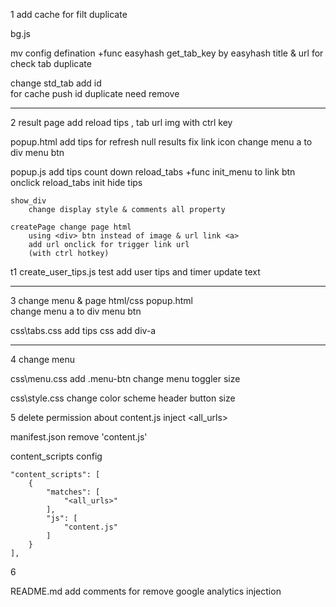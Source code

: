 
1 add cache for filt duplicate

bg.js

mv config defination
+func
	easyhash
	get_tab_key by easyhash title & url
		for check tab duplicate

change std_tab add id	
	for cache push id duplicate need remove


---------

2 result page add reload tips , tab url img with ctrl key


popup.html
	add tips for refresh null results
	fix link icon
	change menu a to div menu btn

popup.js
	add tips count down reload_tabs
+func 
	init_menu to link btn onclick
		reload_tabs init hide tips 

	show_div
		change display style & comments all property

	createPage change page html 
		using <div> btn instead of image & url link <a>
		add url onclick for trigger link url
		(with ctrl hotkey)

t1 create_user_tips.js
	test add user tips 
	and timer update text



---------

3 change menu & page html/css
popup.html	
	change menu a to div menu btn

css\tabs.css
	add tips css
	add div-a 

---------


4 change menu

css\menu.css
	add .menu-btn
	change menu toggler size

css\style.css
	change color scheme
	header button size


5 delete permission about content.js inject <all_urls>

manifest.json
remove 'content.js'

content_scripts config

	"content_scripts": [
		{
			"matches": [
				"<all_urls>"
			],
			"js": [
				"content.js"
			]
		}
	],



6

README.md
add comments for remove google analytics injection
